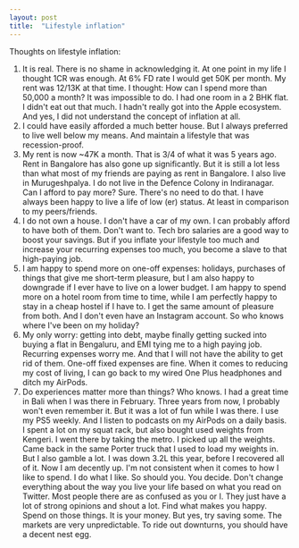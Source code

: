 ```yaml
---
layout: post
title:  "Lifestyle inflation"
---
```


Thoughts on lifestyle inflation:
1. It is real. There is no shame in acknowledging it. At one point in my life I thought 1CR was enough. At 6% FD rate I would get 50K per month. My rent was 12/13K at that time. I thought: How can I spend more than 50,000 a month? It was impossible to do. I had one room in a 2 BHK flat. I didn't eat out that much. I hadn't really got into the Apple ecosystem. And yes, I did not understand the concept of inflation at all.
2. I could have easily afforded a much better house. But I always preferred to live well below my means. And maintain a lifestyle that was recession-proof.
3. My rent is now ~47K a month. That is 3/4 of what it was 5 years ago. Rent in Bangalore has also gone up significantly. But it is still a lot less than what most of my friends are paying as rent in Bangalore. I also live in Murugeshpalya. I do not live in the Defence Colony in Indiranagar. Can I afford to pay more? Sure. There's no need to do that. I have always been happy to live a life of low (er) status. At least in comparison to my peers/friends.
4. I do not own a house. I don't have a car of my own. I can probably afford to have both of them. Don't want to. Tech bro salaries are a good way to boost your savings. But if you inflate your lifestyle too much and increase your recurring expenses too much, you become a slave to that high-paying job.
5. I am happy to spend more on one-off expenses: holidays, purchases of things that give me short-term pleasure, but I am also happy to downgrade if I ever have to live on a lower budget. I am happy to spend more on a hotel room from time to time, while I am perfectly happy to stay in a cheap hostel if I have to. I get the same amount of pleasure from both. And I don't even have an Instagram account. So who knows where I've been on my holiday?
6. My only worry: getting into debt, maybe finally getting sucked into buying a flat in Bengaluru, and EMI tying me to a high paying job. Recurring expenses worry me. And that I will not have the ability to get rid of them. One-off fixed expenses are fine. When it comes to reducing my cost of living, I can go back to my wired One Plus headphones and ditch my AirPods.
7. Do experiences matter more than things? Who knows. I had a great time in Bali when I was there in February. Three years from now, I probably won't even remember it. But it was a lot of fun while I was there. I use my PS5 weekly. And I listen to podcasts on my AirPods on a daily basis. I spent a lot on my squat rack, but also bought used weights from Kengeri. I went there by taking the metro. I picked up all the weights. Came back in the same Porter truck that I used to load my weights in. But I also gamble a lot. I was down 3.2L this year, before I recovered all of it. Now I am decently up. I'm not consistent when it comes to how I like to spend. I do what I like. So should you. You decide. Don't change everything about the way you live your life based on what you read on Twitter. Most people there are as confused as you or I. They just have a lot of strong opinions and shout a lot. Find what makes you happy. Spend on those things. It is your money. But yes, try saving some. The markets are very unpredictable. To ride out downturns, you should have a decent nest egg.
